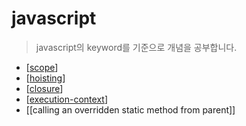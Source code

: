 # javascript

> javascript의 keyword를 기준으로 개념을 공부합니다.

- [[scope]]
- [[hoisting]]
- [[closure]]
- [[execution-context]]
- [[calling an overridden static method from parent]]

[//begin]: # "Autogenerated link references for markdown compatibility"
[scope]: scope "scope"
[hoisting]: hoisting "hoisting"
[closure]: closure "closure"
[execution-context]: execution-context "execution context"
[//end]: # "Autogenerated link references"
